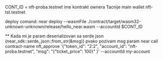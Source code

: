 CONT_ID = nft-proba.testnet ime kontrakt ownera Tacnije main wallet
nft-tst.testnet 


deploy comand: near deploy --wasmFile ./contract/target/wasm32-unknown-unknown/release/hello_near.wasm --accountId $CONT_ID


** Kada mi je param deserializovan sa serde json (near_sdk::serde_json::from_str(&msg)) pvako pozivam msg param
near call contract-name nft_approve '{"token_id": "2:2", "account_id": "nft-proba.testnet", "msg": "{\"ticket_price\": 100}" }' --accountId my-account

